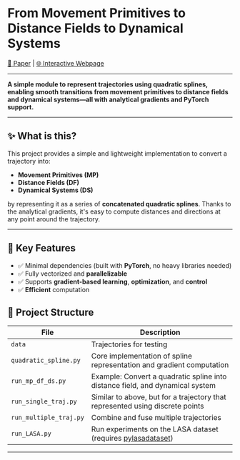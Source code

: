 # From Movement Primitives to Distance Fields to Dynamical Systems

[📄 Paper](https://arxiv.org/pdf/2504.09705) | [🌐 Interactive Webpage](https://mp-df-ds.github.io/)

---
**A simple module to represent trajectories using quadratic splines, enabling smooth transitions from movement primitives to distance fields and dynamical systems—all with analytical gradients and PyTorch support.**

---

## ✨ What is this?

This project provides a simple and lightweight implementation to convert a trajectory into:

- **Movement Primitives (MP)**
- **Distance Fields (DF)**
- **Dynamical Systems (DS)**

by representing it as a series of **concatenated quadratic splines**. Thanks to the analytical gradients, it's easy to compute distances and directions at any point around the trajectory.

---

## 🚀 Key Features

- ✅ Minimal dependencies (built with **PyTorch**, no heavy libraries needed)
- ✅ Fully vectorized and **parallelizable**
- ✅ Supports **gradient-based learning**, **optimization**, and **control**
- ✅ **Efficient** computation



## 📂 Project Structure

| File | Description |
|------|-------------|
| `data` | Trajectories for testing|
| `quadratic_spline.py` | Core implementation of spline representation and gradient computation |
| `run_mp_df_ds.py` | Example: Convert a quadratic spline into distance field, and dynamical system |
| `run_single_traj.py` | Similar to above, but for a trajectory that represented using discrete points|
| `run_multiple_traj.py` | Combine and fuse multiple trajectories |
| `run_LASA.py` | Run experiments on the LASA dataset (requires [pylasadataset](https://github.com/justagist/pyLasaDataset)) 
---




